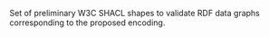 Set of preliminary W3C SHACL shapes to validate RDF data graphs corresponding to the proposed encoding.
